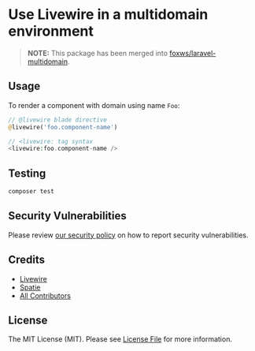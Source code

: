 # Use Livewire in a multidomain environment

> **NOTE:** This package has been merged into [foxws/laravel-multidomain](https://github.com/foxws/laravel-multidomain).

## Usage

To render a component with domain using name `Foo`:

```php
// @livewire blade directive
@livewire('foo.component-name')

// <livewire: tag syntax
<livewire:foo.component-name />
```

## Testing

```bash
composer test
```

## Security Vulnerabilities

Please review [our security policy](../../security/policy) on how to report security vulnerabilities.

## Credits

- [Livewire](https://github.com/livewire)
- [Spatie](https://github.com/spatie)
- [All Contributors](../../contributors)

## License

The MIT License (MIT). Please see [License File](LICENSE.md) for more information.
